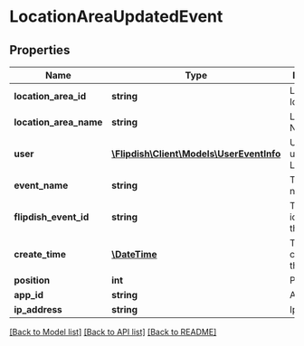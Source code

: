 # LocationAreaUpdatedEvent

## Properties
Name | Type | Description | Notes
------------ | ------------- | ------------- | -------------
**location_area_id** | **string** | LocationArea Id | [optional] 
**location_area_name** | **string** | LocationArea Name | [optional] 
**user** | [**\Flipdish\\Client\Models\UserEventInfo**](UserEventInfo.md) | User who updated the LocationArea | [optional] 
**event_name** | **string** | The event name | [optional] 
**flipdish_event_id** | **string** | The identitfier of the event | [optional] 
**create_time** | [**\DateTime**](\DateTime.md) | The time of creation of the event | [optional] 
**position** | **int** | Position | [optional] 
**app_id** | **string** | App id | [optional] 
**ip_address** | **string** | Ip Address | [optional] 

[[Back to Model list]](../README.md#documentation-for-models) [[Back to API list]](../README.md#documentation-for-api-endpoints) [[Back to README]](../README.md)


